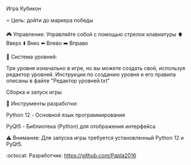 Игра Кубикон

:star: Цель: дойти до маркера победы

:video_game: Управление: Управляйте собой с помощью стрелок клавиатуры :arrow_up: Вверх :arrow_down: Вниз :arrow_left: Влево :arrow_right: Вправо

:open_file_folder: Система уровней:

Три уровня изначально в игре, но вы можете создать свой, используя редактор уровней. Инструкции по созданию уровня и его правила описаны в файле "Редактор уровней.txt"

Сборка и запуск игры

:game_die: Инструменты разработки:

  Python 12 - Основной язык программирования

  PyQt5 - Библиотека (Python) для отображения интерфейса

:warning: Внимание: Для запуска игры требуется установленный Python 12 и PyQt5.

:octocat: Разработчик: https://github.com/Papla2016



